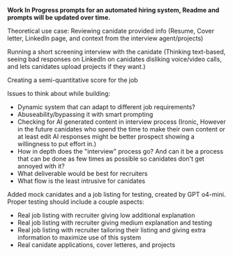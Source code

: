 **Work In Progress prompts for an automated hiring system, Readme and prompts will be updated over time.**

Theoretical use case: Reviewing canidate provided info (Resume, Cover letter, LinkedIn page, and context from the interview agent/projects)

Running a short screening interview with the canidate (Thinking text-based, seeing bad responses on LinkedIn on canidates disliking voice/video calls, and lets canidates upload projects if they want.)

Creating a semi-quantitative score for the job

Issues to think about while building:
- Dynamic system that can adapt to different job requirements?
- Abuseability/bypassing it with smart prompting
- Checking for AI generated content in interview process (Ironic, However in the future canidates who spend the time to make their own content or at least edit AI responses might be better prospect showing a willingness to put effort in.)
- How in depth does the "interview" process go? And can it be a process that can be done as few times as possible so canidates don't get annoyed with it?
- What deliverable would be best for recruiters
- What flow is the least intrusive for canidates

Added mock canidates and a job listing for testing, created by GPT o4-mini. Proper testing should include a couple aspects:
- Real job listing with recruiter giving low additional explanation
- Real job listing with recruiter giving medium explanation and testing
- Real job listing with recruiter tailoring their listing and giving extra information to maximize use of this system
- Real canidate applications, cover letteres, and projects